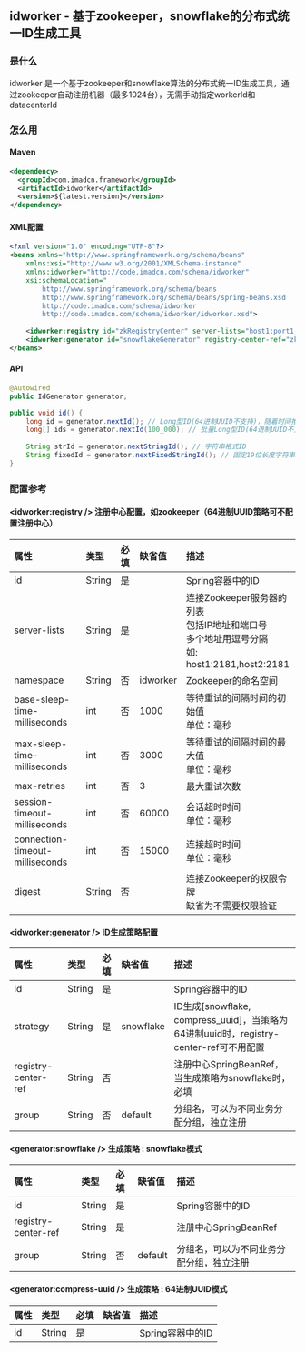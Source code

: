 ## idworker - 基于zookeeper，snowflake的分布式统一ID生成工具

### 是什么
idworker 是一个基于zookeeper和snowflake算法的分布式统一ID生成工具，通过zookeeper自动注册机器（最多1024台），无需手动指定workerId和datacenterId

### 怎么用
#### Maven

```xml
<dependency>
  <groupId>com.imadcn.framework</groupId>
  <artifactId>idworker</artifactId>
  <version>${latest.version}</version>
</dependency>
```

#### XML配置 

```xml
<?xml version="1.0" encoding="UTF-8"?>
<beans xmlns="http://www.springframework.org/schema/beans"
    xmlns:xsi="http://www.w3.org/2001/XMLSchema-instance"
    xmlns:idworker="http://code.imadcn.com/schema/idworker"
    xsi:schemaLocation="
        http://www.springframework.org/schema/beans 
        http://www.springframework.org/schema/beans/spring-beans.xsd
        http://code.imadcn.com/schema/idworker
        http://code.imadcn.com/schema/idworker/idworker.xsd">
        
    <idworker:registry id="zkRegistryCenter" server-lists="host1:port1,host2:port2"/>
    <idworker:generator id="snowflakeGenerator" registry-center-ref="zkRegistryCenter" />
</beans>

```

#### API

```java
@Autowired
public IdGenerator generator;

public void id() {
    long id = generator.nextId(); // Long型ID(64进制UUID不支持)，随着时间推移，ID长度为7-19位
    long[] ids = generator.nextId(100_000); // 批量Long型ID(64进制UUID不支持)，最多10w个
	
    String strId = generator.nextStringId(); // 字符串格式ID
    String fixedId = generator.nextFixedStringId(); // 固定19位长度字符串Id
}

```

### 配置参考
#### <idworker:registry /> 注册中心配置，如zookeeper（64进制UUID策略可不配置注册中心）

|属性|类型|必填|缺省值|描述|
|:------|:------|:------|:------|:------|
|id|String|是| |Spring容器中的ID|
|server-lists|String|是| |连接Zookeeper服务器的列表<br/>包括IP地址和端口号<br/>多个地址用逗号分隔<br/>如: host1:2181,host2:2181|
|namespace|String|否|idworker|Zookeeper的命名空间|
|base-sleep-time-milliseconds|int|否|1000|等待重试的间隔时间的初始值<br/>单位：毫秒|
|max-sleep-time-milliseconds|int|否|3000|等待重试的间隔时间的最大值<br/>单位：毫秒|
|max-retries|int|否|3|最大重试次数|
|session-timeout-milliseconds|int|否|60000|会话超时时间<br/>单位：毫秒|
|connection-timeout-milliseconds|int|否|15000|连接超时时间<br/>单位：毫秒|
|digest|String|否| |连接Zookeeper的权限令牌<br/>缺省为不需要权限验证|

#### <idworker:generator /> ID生成策略配置

|属性|类型|必填|缺省值|描述|
|:------|:------|:------|:------|:------|
|id|String|是| |Spring容器中的ID|
|strategy|String|是|snowflake|ID生成[snowflake, compress_uuid]，当策略为64进制uuid时，registry-center-ref可不用配置|
|registry-center-ref|String|否| |注册中心SpringBeanRef，当生成策略为snowflake时，必填|
|group|String|否|default|分组名，可以为不同业务分配分组，独立注册|

#### <generator:snowflake /> 生成策略 : snowflake模式

|属性|类型|必填|缺省值|描述|
|:------|:------|:------|:------|:------|
|id|String|是| |Spring容器中的ID|
|registry-center-ref|String|是| |注册中心SpringBeanRef|
|group|String|否|default|分组名，可以为不同业务分配分组，独立注册|

#### <generator:compress-uuid /> 生成策略 : 64进制UUID模式

|属性|类型|必填|缺省值|描述|
|:------|:------|:------|:------|:------|
|id|String|是| |Spring容器中的ID|
